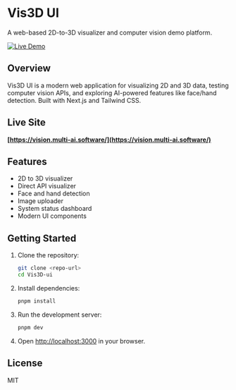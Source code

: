 # Vis3D UI

A web-based 2D-to-3D visualizer and computer vision demo platform.

[![Live Demo](https://img.shields.io/badge/Live%20Demo-vision.multi--ai.software-blue?style=for-the-badge)](https://vision.multi-ai.software/)

## Overview

Vis3D UI is a modern web application for visualizing 2D and 3D data, testing computer vision APIs, and exploring AI-powered features like face/hand detection. Built with Next.js and Tailwind CSS.

## Live Site

**[https://vision.multi-ai.software/](https://vision.multi-ai.software/)**

## Features

- 2D to 3D visualizer
- Direct API visualizer
- Face and hand detection
- Image uploader
- System status dashboard
- Modern UI components

## Getting Started

1. Clone the repository:
   ```bash
   git clone <repo-url>
   cd Vis3D-ui
   ```
2. Install dependencies:
   ```bash
   pnpm install
   ```
3. Run the development server:
   ```bash
   pnpm dev
   ```
4. Open [http://localhost:3000](http://localhost:3000) in your browser.

## License

MIT
